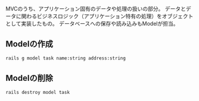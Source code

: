MVCのうち、アプリケーション固有のデータや処理の扱いの部分。
データとデータに関わるビジネスロジック（アプリケーション特有の処理）をオブジェクトとして実装したもの。
データベースへの保存や読み込みもModelが担当。

## Modelの作成
```bash
rails g model task name:string address:string
```
## Modelの削除
```bash
rails destroy model task
```
